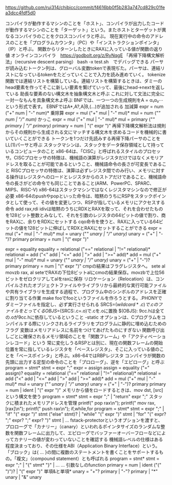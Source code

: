 https://github.com/rui314/chibicc/commit/f4616bb0f5b283a747cd829c01fea3dcc4fdf5d0

コンパイラが動作するマシンのことを「ホスト」、コンパイラが出力したコードが動作するマシンのことを「ターゲット」という。またホストとターゲットが異なるコンパイラのことをクロスコンパイラと呼ぶ。
現在実行中の命令のアドレスのことを「プログラムカウンタ」（PC）や「インストラクションポインタ」（IP）と呼ぶ。
関数からリターンしたときにRAXに入っている値が関数の返り値
オンラインコンパイラ　https://godbolt.org/z/RyNqgE
「再帰下降構文解析法」（recursive descent parsing）
bash -x test.sh　でデバッグできる
パーサが読み込むトークン列は、グローバル変数tokenで表現ぢた。パーサは、連結リストになっているtokenをたどっていくことで入力を読み進めていく。
tokenize関数では連結リストを構築している。連結リストを構築するときは、ダミーのhead要素を作ってそこに新しい要素を繋げていって、最後にhead->nextを返している
助長な要素のない構文木を抽象構文木と呼ぶ
これに対して文法に完全に一対一なもんを具象構文木よ呼ぶ
BNFでは、一つ一つの生成規則をA = α₁α₂⋯という形式で表す。
EBNFではA*,A?,A|B,(...)が追加される
加減算
expr = num ("+" num | "-" num)*
乗除算
expr = mul ("+" mul | "-" mul)*
mul  = num ("*" num | "/" num)*
かっこ
expr    = mul ("+" mul | "-" mul)*
mul     = primary ("*" primary | "/" primary)*
primary = num | "(" expr ")"
再帰下降構文解析法は規則からその規則から生成される文にマッチする構文木を求めるコードを機械的に書いていくことができる
トークンを1つだけ先読みする再帰下降パーサのことをLL(1)パーサと呼ぶ
スタックマシンは、スタックをデータ保存領域として持っているコンピュータのこと
x86-64は、「CISC」と呼ばれるスタイルのプロセッサ。CISCプロセッサの特徴は、機械語の演算がレジスタだけではなくメモリアドレスを取ることが可能であるということ、機械語命令の長さが可変長であること
RISCプロセッサの特徴は、演算は必ずレジスタ間でのみ行い、メモリに対する操作はレジスタへのロードとレジスタからのストアだけであること、機械語命令の長さがどの命令でも同じことであること(ARM、PowerPC、SPARC、MIPS、RISC-V)
x86-64はスタックマシンではなくレジスタマシンなので修正が必要
x86-64のpushやpopといった命令は、暗黙のうちにRSPをスタックポインタとして使って、その値を変更しつつ、RSPが指しているメモリにアクセスする命令
add rax,rdi
idivは暗黙のうちにRDXとRAXを取って、それを合わせたものを128ビット整数とみなして、それを引数のレジスタの64ビットの値で割り、商をRAXに、余りをRDXにセットする
cqo命令を使うと、RAXに入っている64ビットの値を128ビットに伸ばしてRDXとRAXにセットすることができる
expr    = mul ("+" mul | "-" mul)*
mul     = unary ("*" unary | "/" unary)*
unary   = ("+" | "-")? primary
primary = num | "(" expr ")"

expr       = equality
equality   = relational ("==" relational | "!=" relational)*
relational = add ("<" add | "<=" add | ">" add | ">=" add)*
add        = mul ("+" mul | "-" mul)*
mul        = unary ("*" unary | "/" unary)*
unary      = ("+" | "-")? primary
primary    = num | "(" expr ")"
cmpの結果はフラグレジスタへ。
sete al
movzb rax, al
seteでRAXの下位8ビットalにcmoの結果保存。movzbで上位56ビットをゼロクリアしてalをraxに保存
リロケーション（Relocation）は、コンパイルされたオブジェクトファイルやライブラリから最終的な実行可能ファイルや共有ライブラリを生成する過程で、プログラム中のシンボルのアドレスを正確に割り当てる作業
make fooでfooというファイルを作ろうとする。.PHONYでダミーファイルを指定し、必ず実行させられる
SRCS=$(wildcard *.c)で.cのファイルをとってくる
OBJS=$(SRCS:.c=.o)で.cを.oに置換
$(OBJS): 9cc.hは全ての.oが9cc.hに依存しているということ
-static オプションは、Cプログラムをコンパイルする際にリンクされるライブラリをプログラムに静的に埋め込むためのフラグ
変数はメモリアドレスに名前をつけてあげたものにすぎない
関数呼び出しごとに確保されるメモリ領域のことを「関数フレーム」や「アクティベーションレコード」という
常に変化しうるRSPとは別に、現在の関数フレームの開始位置を常に指しているレジスタを「ベースレジスタ」、そこに入っている値のことを「ベースポインタ」と呼ぶ。x86-64ではRBPレジスタ
コンパイラが関数の先頭に出力する定型の命令のことを「プロローグ」、逆を「エピローグ」と呼ぶ
program    = stmt*
stmt       = expr ";"
expr       = assign
assign     = equality ("=" assign)?
equality   = relational ("==" relational | "!=" relational)*
relational = add ("<" add | "<=" add | ">" add | ">=" add)*
add        = mul ("+" mul | "-" mul)*
mul        = unary ("*" unary | "/" unary)*
unary      = ("+" | "-")? primary
primary    = num | ident | "(" expr ")"
メモリから値をロードするときは、mov dst, [src]という構文を使う
program = stmt*
stmt    = expr ";"
        | "return" expr ";"
スタックに積まれたメモリアドレスを管理
printf("  pop rax\n");
printf("  mov rax, [rax]\n");
printf("  push rax\n");
if,while,for
program = stmt*
stmt    = expr ";"
        | "if" "(" expr ")" stmt ("else" stmt)?
        | "while" "(" expr ")" stmt
        | "for" "(" expr? ";" expr? ";" expr? ")" stmt
        | ...
fstack-protectorというオプションを渡すと、プロローグで「カナリー」（canary）といわれるポインタサイズのランダムな整数を関数フレームに出力して、エピローグでバッファーオーバーフローなどによってカナリーの値が変わっていないことを確認する
機械語レベルの仕様はある程度決まっており、その仕様をABI（Application Binary Interface）という。
「ブロック」は{ ... }の間に複数のステートメントを書くことをサポートするもの。「複文」（compound statement）とも呼ばれる
program = stmt*
stmt    = expr ";"
        | "{" stmt* "}"
        | ...
...
引数なしのfunction
primary = num
        | ident ("(" ")")?
        | "(" expr ")"
単項&と単項*
unary = "+"? primary
      | "-"? primary
      | "*" unary
      | "&" unary
      
